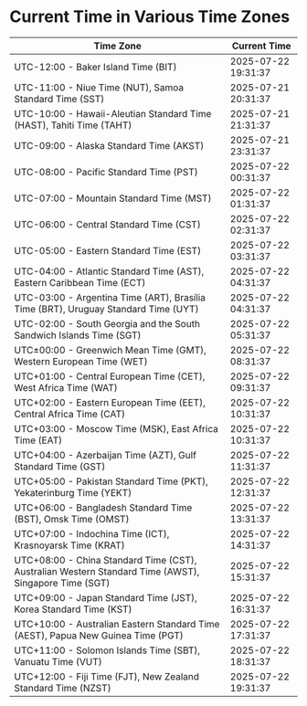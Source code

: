 # Current Time in Various Time Zones

| Time Zone | Current Time |
|-----------|--------------|
| UTC-12:00 - Baker Island Time (BIT) | 2025-07-22 19:31:37 |
| UTC-11:00 - Niue Time (NUT), Samoa Standard Time (SST) | 2025-07-21 20:31:37 |
| UTC-10:00 - Hawaii-Aleutian Standard Time (HAST), Tahiti Time (TAHT) | 2025-07-21 21:31:37 |
| UTC-09:00 - Alaska Standard Time (AKST) | 2025-07-21 23:31:37 |
| UTC-08:00 - Pacific Standard Time (PST) | 2025-07-22 00:31:37 |
| UTC-07:00 - Mountain Standard Time (MST) | 2025-07-22 01:31:37 |
| UTC-06:00 - Central Standard Time (CST) | 2025-07-22 02:31:37 |
| UTC-05:00 - Eastern Standard Time (EST) | 2025-07-22 03:31:37 |
| UTC-04:00 - Atlantic Standard Time (AST), Eastern Caribbean Time (ECT) | 2025-07-22 04:31:37 |
| UTC-03:00 - Argentina Time (ART), Brasília Time (BRT), Uruguay Standard Time (UYT) | 2025-07-22 04:31:37 |
| UTC-02:00 - South Georgia and the South Sandwich Islands Time (SGT) | 2025-07-22 05:31:37 |
| UTC±00:00 - Greenwich Mean Time (GMT), Western European Time (WET) | 2025-07-22 08:31:37 |
| UTC+01:00 - Central European Time (CET), West Africa Time (WAT) | 2025-07-22 09:31:37 |
| UTC+02:00 - Eastern European Time (EET), Central Africa Time (CAT) | 2025-07-22 10:31:37 |
| UTC+03:00 - Moscow Time (MSK), East Africa Time (EAT) | 2025-07-22 10:31:37 |
| UTC+04:00 - Azerbaijan Time (AZT), Gulf Standard Time (GST) | 2025-07-22 11:31:37 |
| UTC+05:00 - Pakistan Standard Time (PKT), Yekaterinburg Time (YEKT) | 2025-07-22 12:31:37 |
| UTC+06:00 - Bangladesh Standard Time (BST), Omsk Time (OMST) | 2025-07-22 13:31:37 |
| UTC+07:00 - Indochina Time (ICT), Krasnoyarsk Time (KRAT) | 2025-07-22 14:31:37 |
| UTC+08:00 - China Standard Time (CST), Australian Western Standard Time (AWST), Singapore Time (SGT) | 2025-07-22 15:31:37 |
| UTC+09:00 - Japan Standard Time (JST), Korea Standard Time (KST) | 2025-07-22 16:31:37 |
| UTC+10:00 - Australian Eastern Standard Time (AEST), Papua New Guinea Time (PGT) | 2025-07-22 17:31:37 |
| UTC+11:00 - Solomon Islands Time (SBT), Vanuatu Time (VUT) | 2025-07-22 18:31:37 |
| UTC+12:00 - Fiji Time (FJT), New Zealand Standard Time (NZST) | 2025-07-22 19:31:37 |
